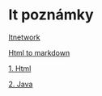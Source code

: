 # It poznámky

[Itnetwork](https://www.itnetwork.cz/)

[Html to markdown](https://urltomarkdown.com/)

[1. Html](https://github.com/bedjan/itpoznamky/blob/main/html.md)

[2. Java](https://github.com/bedjan/itpoznamky/blob/main/java.md)

